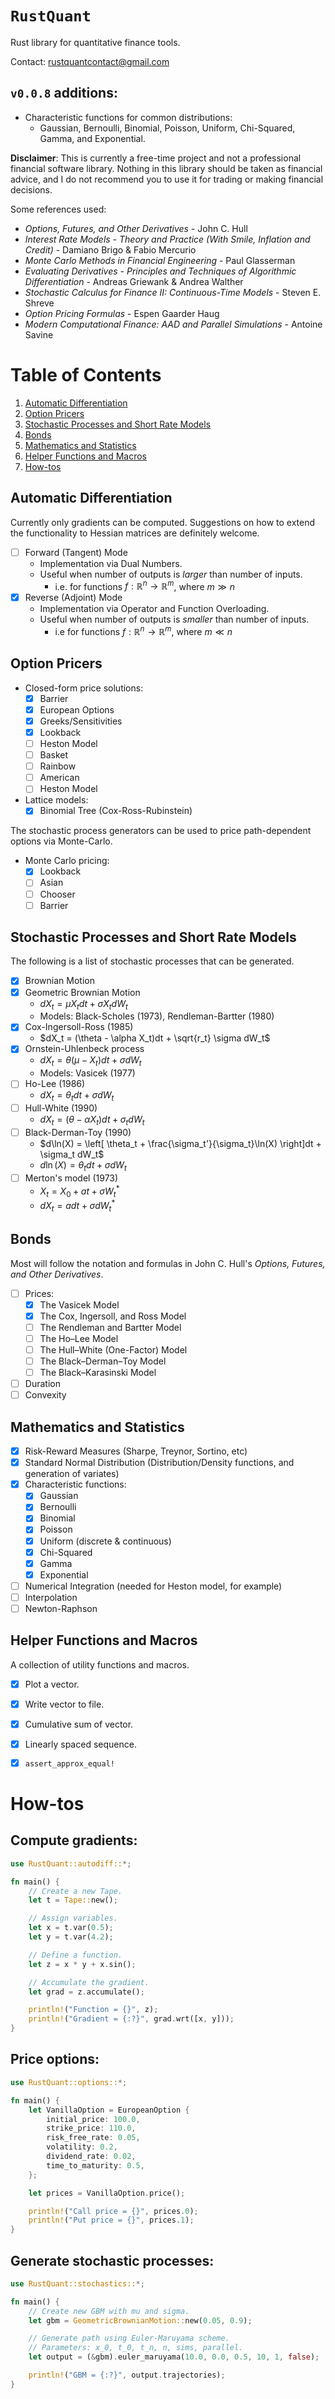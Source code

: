 
# `RustQuant`

Rust library for quantitative finance tools. 

Contact: rustquantcontact@gmail.com 

## `v0.0.8` additions:

+ Characteristic functions for common distributions:
    + Gaussian, Bernoulli, Binomial, Poisson, Uniform, Chi-Squared, Gamma, and Exponential.

**Disclaimer**: This is currently a free-time project and not a professional financial software library. Nothing in this library should be taken as financial advice, and I do not recommend you to use it for trading or making financial decisions. 

Some references used:

+ *Options, Futures, and Other Derivatives* - John C. Hull 
+ *Interest Rate Models - Theory and Practice (With Smile, Inflation and Credit)* - Damiano Brigo & Fabio Mercurio
+ *Monte Carlo Methods in Financial Engineering* - Paul Glasserman
+ *Evaluating Derivatives - Principles and Techniques of Algorithmic Differentiation* - Andreas Griewank & Andrea Walther
+ *Stochastic Calculus for Finance II: Continuous-Time Models* - Steven E. Shreve
+ *Option Pricing Formulas* - Espen Gaarder Haug
+ *Modern Computational Finance: AAD and Parallel Simulations* - Antoine Savine

# Table of Contents

1. [Automatic Differentiation](#autodiff)
2. [Option Pricers](#options)
3. [Stochastic Processes and Short Rate Models](#stochastics)
4. [Bonds](#bonds)
5. [Mathematics and Statistics](#maths)
6. [Helper Functions and Macros](#helpers)
7. [How-tos](#howto)

## Automatic Differentiation <a name="autodiff"></a>

Currently only gradients can be computed. Suggestions on how to extend the functionality to Hessian matrices are definitely welcome. 

+ [ ] Forward (Tangent) Mode
    + Implementation via Dual Numbers.
    + Useful when number of outputs is *larger* than number of inputs. 
        + i.e. for functions $f:\mathbb{R}^n \rightarrow \mathbb{R}^m$, where $m \gg n$
+ [x] Reverse (Adjoint) Mode
    + Implementation via Operator and Function Overloading.
    + Useful when number of outputs is *smaller* than number of inputs. 
        + i.e for functions $f:\mathbb{R}^n \rightarrow \mathbb{R}^m$, where $m \ll n$

## Option Pricers <a name="options"></a>

+ Closed-form price solutions:
    + [x] Barrier
    + [x] European Options
    + [x] Greeks/Sensitivities
    + [x] Lookback 
    + [ ] Heston Model
    + [ ] Basket
    + [ ] Rainbow
    + [ ] American
    + [ ] Heston Model 

+ Lattice models:
    + [x] Binomial Tree (Cox-Ross-Rubinstein)

The stochastic process generators can be used to price path-dependent options via Monte-Carlo.

+ Monte Carlo pricing:
    + [x] Lookback
    + [ ] Asian
    + [ ] Chooser
    + [ ] Barrier

## Stochastic Processes and Short Rate Models <a name="stochastics"></a>

The following is a list of stochastic processes that can be generated.

+ [x] Brownian Motion
+ [x] Geometric Brownian Motion
    + $dX_t = \mu X_t dt + \sigma X_t dW_t$
    + Models: Black-Scholes (1973), Rendleman-Bartter (1980)
+ [x] Cox-Ingersoll-Ross (1985)
    + $dX_t = (\theta - \alpha X_t)dt + \sqrt{r_t} \sigma dW_t$
+ [x] Ornstein-Uhlenbeck process
    + $dX_t = \theta(\mu - X_t)dt + \sigma dW_t$
    + Models: Vasicek (1977)
+ [ ] Ho-Lee (1986)
    + $dX_t = \theta_t dt + \sigma dW_t$
+ [ ] Hull-White (1990)
    + $dX_t = (\theta - \alpha X_t)dt + \sigma_t dW_t$
+ [ ] Black-Derman-Toy (1990)
    + $d\ln(X) = \left[ \theta_t + \frac{\sigma_t'}{\sigma_t}\ln(X) \right]dt + \sigma_t dW_t$
    + $d\ln(X) = \theta_t dt + \sigma dW_t$
+ [ ] Merton's model (1973)
    + $X_t = X_0 + at + \sigma W_t^*$
    + $dX_t = adt + \sigma dW_t^*$

## Bonds <a name="bonds"></a>

Most will follow the notation and formulas in John C. Hull's *Options, Futures, and Other Derivatives*.

+ [ ] Prices:
    + [X] The Vasicek Model
    + [x] The Cox, Ingersoll, and Ross Model
    + [ ] The Rendleman and Bartter Model
    + [ ] The Ho–Lee Model
    + [ ] The Hull–White (One-Factor) Model
    + [ ] The Black–Derman–Toy Model
    + [ ] The Black–Karasinski Model
+ [ ] Duration
+ [ ] Convexity

## Mathematics and Statistics <a name="maths"></a>

+ [x] Risk-Reward Measures (Sharpe, Treynor, Sortino, etc)
+ [x] Standard Normal Distribution (Distribution/Density functions, and generation of variates)
+ [x] Characteristic functions:
    + [x] Gaussian
    + [x] Bernoulli
    + [x] Binomial
    + [x] Poisson
    + [x] Uniform (discrete & continuous)
    + [x] Chi-Squared
    + [x] Gamma
    + [x] Exponential
+ [ ] Numerical Integration (needed for Heston model, for example)
+ [ ] Interpolation
+ [ ] Newton-Raphson

## Helper Functions and Macros <a name="helpers"></a>

A collection of utility functions and macros. 

+ [x] Plot a vector.
+ [x] Write vector to file.
+ [x] Cumulative sum of vector.
+ [x] Linearly spaced sequence.
+ [x] `assert_approx_equal!`


# How-tos <a name="howto"></a>

## Compute gradients:

```rust
use RustQuant::autodiff::*;

fn main() {
    // Create a new Tape.
    let t = Tape::new();

    // Assign variables.
    let x = t.var(0.5);
    let y = t.var(4.2);

    // Define a function.
    let z = x * y + x.sin();

    // Accumulate the gradient.
    let grad = z.accumulate();

    println!("Function = {}", z);
    println!("Gradient = {:?}", grad.wrt([x, y]));
}
```

## Price options:

```rust
use RustQuant::options::*;

fn main() {
    let VanillaOption = EuropeanOption {
        initial_price: 100.0,
        strike_price: 110.0,
        risk_free_rate: 0.05,
        volatility: 0.2,
        dividend_rate: 0.02,
        time_to_maturity: 0.5,
    };

    let prices = VanillaOption.price();

    println!("Call price = {}", prices.0);
    println!("Put price = {}", prices.1);
}
```

## Generate stochastic processes:

```rust
use RustQuant::stochastics::*;

fn main() {
    // Create new GBM with mu and sigma.
    let gbm = GeometricBrownianMotion::new(0.05, 0.9);

    // Generate path using Euler-Maruyama scheme.
    // Parameters: x_0, t_0, t_n, n, sims, parallel.
    let output = (&gbm).euler_maruyama(10.0, 0.0, 0.5, 10, 1, false);

    println!("GBM = {:?}", output.trajectories);
}
```
